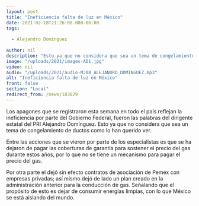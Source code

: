 ```yaml
---
layout: post
title: "Ineficiencia falta de luz en México"
date: 2021-02-18T21:26:00.000-06:00
tags:
  
  - Alejandro Domínguez
  
author: nil
description: "Esto ya que no considera que sea un tema de congelamiento de ductos como lo han querido ver."
image: "/uploads/2021/images-AD1.jpg"
video: nil
audio: "/uploads/2021/audio-MJ08_ALEJANDRO_DOMINGUEZ.mp3"
alt: "Ineficiencia falta de luz en México"
front: false
section: "Local"
redirect_from: /news/183029
---
```


Los apagones que se registraron esta semana en todo el país reflejan la ineficiencia por parte del Gobierno Federal, fueron las palabras del dirigente estatal del PRI Alejandro Domínguez. Esto ya que no considera que sea un tema de congelamiento de ductos como lo han querido ver.

Entre las acciones que se vieron por parte de los especialistas es que se ha dejaron de pagar las coberturas de garantía para sostener el precio del gas durante estos años, por lo que no se tiene un mecanismo para pagar el precio del gas.

Por otra parte el dejó sin efecto contratos de asociación de Pemex con empresas privadas; así mismo dejó de lado un plan creado en la administración anterior para la conducción de gas. Señalando que el propósito de esto es dejar de consumir energías limpias, con lo que México se está aislando del mundo.